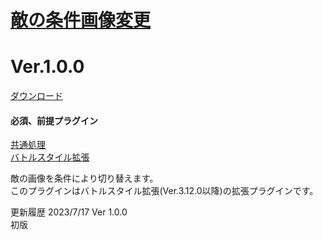 # [敵の条件画像変更](https://raw.githubusercontent.com/nuun888/MZ/master/NUUN_EnemyCondPicture.js)
# Ver.1.0.0  
 [ダウンロード](https://raw.githubusercontent.com/nuun888/MZ/master/NUUN_EnemyCondPicture.js)  
 #### 必須、前提プラグイン
[共通処理](https://github.com/nuun888/MZ/blob/master/README/Base.md)  
[バトルスタイル拡張](https://github.com/nuun888/MZ/blob/master/README/BattleStyleEXBase.md)  

敵の画像を条件により切り替えます。  
このプラグインはバトルスタイル拡張(Ver.3.12.0以降)の拡張プラグインです。  

更新履歴
2023/7/17 Ver 1.0.0  
初版  
